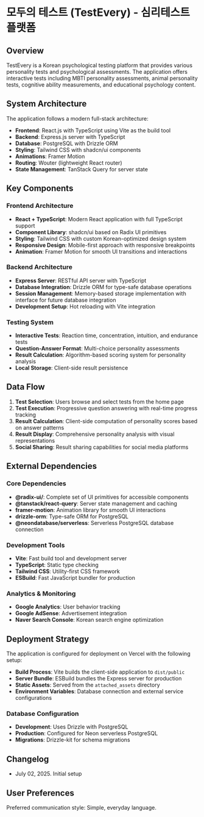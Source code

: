 # 모두의 테스트 (TestEvery) - 심리테스트 플랫폼

## Overview

TestEvery is a Korean psychological testing platform that provides various personality tests and psychological assessments. The application offers interactive tests including MBTI personality assessments, animal personality tests, cognitive ability measurements, and educational psychology content.

## System Architecture

The application follows a modern full-stack architecture:

- **Frontend**: React.js with TypeScript using Vite as the build tool
- **Backend**: Express.js server with TypeScript
- **Database**: PostgreSQL with Drizzle ORM
- **Styling**: Tailwind CSS with shadcn/ui components
- **Animations**: Framer Motion
- **Routing**: Wouter (lightweight React router)
- **State Management**: TanStack Query for server state

## Key Components

### Frontend Architecture
- **React + TypeScript**: Modern React application with full TypeScript support
- **Component Library**: shadcn/ui based on Radix UI primitives
- **Styling**: Tailwind CSS with custom Korean-optimized design system
- **Responsive Design**: Mobile-first approach with responsive breakpoints
- **Animation**: Framer Motion for smooth UI transitions and interactions

### Backend Architecture
- **Express Server**: RESTful API server with TypeScript
- **Database Integration**: Drizzle ORM for type-safe database operations
- **Session Management**: Memory-based storage implementation with interface for future database integration
- **Development Setup**: Hot reloading with Vite integration

### Testing System
- **Interactive Tests**: Reaction time, concentration, intuition, and endurance tests
- **Question-Answer Format**: Multi-choice personality assessments
- **Result Calculation**: Algorithm-based scoring system for personality analysis
- **Local Storage**: Client-side result persistence

## Data Flow

1. **Test Selection**: Users browse and select tests from the home page
2. **Test Execution**: Progressive question answering with real-time progress tracking
3. **Result Calculation**: Client-side computation of personality scores based on answer patterns
4. **Result Display**: Comprehensive personality analysis with visual representations
5. **Social Sharing**: Result sharing capabilities for social media platforms

## External Dependencies

### Core Dependencies
- **@radix-ui/**: Complete set of UI primitives for accessible components
- **@tanstack/react-query**: Server state management and caching
- **framer-motion**: Animation library for smooth UI interactions
- **drizzle-orm**: Type-safe ORM for PostgreSQL
- **@neondatabase/serverless**: Serverless PostgreSQL database connection

### Development Tools
- **Vite**: Fast build tool and development server
- **TypeScript**: Static type checking
- **Tailwind CSS**: Utility-first CSS framework
- **ESBuild**: Fast JavaScript bundler for production

### Analytics & Monitoring
- **Google Analytics**: User behavior tracking
- **Google AdSense**: Advertisement integration
- **Naver Search Console**: Korean search engine optimization

## Deployment Strategy

The application is configured for deployment on Vercel with the following setup:

- **Build Process**: Vite builds the client-side application to `dist/public`
- **Server Bundle**: ESBuild bundles the Express server for production
- **Static Assets**: Served from the `attached_assets` directory
- **Environment Variables**: Database connection and external service configurations

### Database Configuration
- **Development**: Uses Drizzle with PostgreSQL
- **Production**: Configured for Neon serverless PostgreSQL
- **Migrations**: Drizzle-kit for schema migrations

## Changelog

- July 02, 2025. Initial setup

## User Preferences

Preferred communication style: Simple, everyday language.